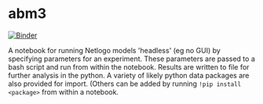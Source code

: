# abm3

[![Binder](https://mybinder.org/badge.svg)](https://mybinder.org/v2/gh/shawngraham/abm3/master)

A notebook for running Netlogo models 'headless' (eg no GUI) by specifying parameters for an experiment. These parameters are passed to a bash script and run from within the notebook. Results are written to file for further analysis in the python. A variety of likely python data packages are also provided for import. (Others can be added by running `!pip install <package>` from within a notebook.
